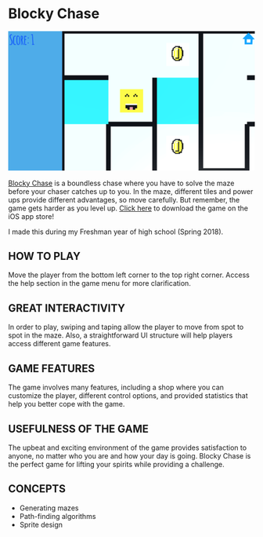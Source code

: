 # Blocky Chase

![](blockychase.png)

[Blocky Chase](https://apps.apple.com/gb/app/blocky-chase/id1404049434?ign-mpt=uo%3D2) is a boundless chase where you have to solve the maze before your chaser catches up to you. In the maze, different tiles and power ups provide different advantages, so move carefully. But remember, the game gets harder as you level up. [Click here](https://apps.apple.com/gb/app/blocky-chase/id1404049434?ign-mpt=uo%3D2) to download the game on the iOS app store!

I made this during my Freshman year of high school (Spring 2018). 

## HOW TO PLAY

Move the player from the bottom left corner to the top right corner. Access the help section in the game menu for more clarification.

## GREAT INTERACTIVITY

In order to play, swiping and taping allow the player to move from spot to spot in the maze. Also, a straightforward UI structure will help players access different game features.

## GAME FEATURES

The game involves many features, including a shop where you can customize the player, different control options, and provided statistics that help you better cope with the game.

## USEFULNESS OF THE GAME

The upbeat and exciting environment of the game provides satisfaction to anyone, no matter who you are and how your day is going. Blocky Chase is the perfect game for lifting your spirits while providing a challenge.

## CONCEPTS

- Generating mazes
- Path-finding algorithms
- Sprite design
